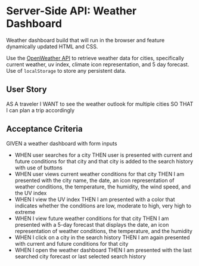 # Server-Side API: Weather Dashboard

Weather dashboard build that will run in the browser and feature dynamically updated HTML and CSS.

Use the [OpenWeather API](https://openweathermap.org/api) to retrieve weather data for cities, specifically current weather, uv index, climate icon representation, and 5 day forecast.
Use of `localStorage` to store any persistent data.


## User Story

AS A traveler
I WANT to see the weather outlook for multiple cities
SO THAT I can plan a trip accordingly

## Acceptance Criteria

GIVEN a weather dashboard with form inputs
* WHEN user searches for a city
    THEN user is presented with current and future conditions for that city and that city is added to the search history with use of buttons
* WHEN user views current weather conditions for that city
    THEN I am presented with the city name, the date, an icon representation of weather conditions, the temperature, the humidity, the wind speed, and the UV index
* WHEN I view the UV index
    THEN I am presented with a color that indicates whether the conditions are low, moderate to high, very high to extreme
* WHEN I view future weather conditions for that city
    THEN I am presented with a 5-day forecast that displays the date, an icon representation of weather conditions, the temperature, and the humidity
* WHEN I click on a city in the search history
    THEN I am again presented with current and future conditions for that city
* WHEN I open the weather dashboard
    THEN I am presented with the last searched city forecast or last selected search history



